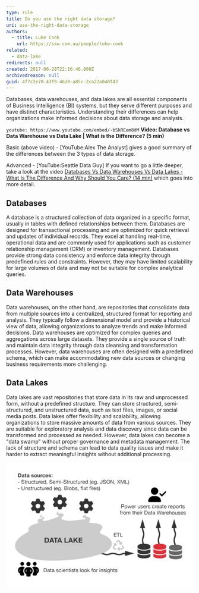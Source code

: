 ```yaml
---
type: rule
title: Do you use the right data storage?
uri: use-the-right-data-storage
authors:
  - title: Luke Cook
    url: https://ssw.com.au/people/luke-cook
related:
  - data-lake
redirects: null
created: 2017-06-28T22:16:46.000Z
archivedreason: null
guid: 4f7c2e78-43f9-4638-a85c-2ca22a040f43
---
```

Databases, data warehouses, and data lakes are all essential components of Business Intelligence (BI) systems, but they serve different purposes and have distinct characteristics. Understanding their differences can help organizations make informed decisions about data storage and analysis.

<!--endintro-->

`youtube: https://www.youtube.com/embed/-bSkREem8dM`
**Video: Database vs Data Warehouse vs Data Lake | What is the Difference? (5 min)**

Basic (above video) - \[YouTube:Alex The Analyst] gives a good summary of the differences between the 3 types of data storage. 

Advanced - \[YouTube:Seattle Data Guy] If you want to go a little deeper, take a look at the video [Databases Vs Data Warehouses Vs Data Lakes - What Is The Difference And Why Should You Care? (14 min)](https://www.youtube.com/watch?v=FxpRL0m9BcA) which goes into more detail.

## Databases

A database is a structured collection of data organized in a specific format, usually in tables with defined relationships between them. Databases are designed for transactional processing and are optimized for quick retrieval and updates of individual records. They excel at handling real-time, operational data and are commonly used for applications such as customer relationship management (CRM) or inventory management. Databases provide strong data consistency and enforce data integrity through predefined rules and constraints. However, they may have limited scalability for large volumes of data and may not be suitable for complex analytical queries.

## Data Warehouses

Data warehouses, on the other hand, are repositories that consolidate data from multiple sources into a centralized, structured format for reporting and analysis. They typically follow a dimensional model and provide a historical view of data, allowing organizations to analyze trends and make informed decisions. Data warehouses are optimized for complex queries and aggregations across large datasets. They provide a single source of truth and maintain data integrity through data cleansing and transformation processes. However, data warehouses are often designed with a predefined schema, which can make accommodating new data sources or changing business requirements more challenging.

## Data Lakes

Data lakes are vast repositories that store data in its raw and unprocessed form, without a predefined structure. They can store structured, semi-structured, and unstructured data, such as text files, images, or social media posts. Data lakes offer flexibility and scalability, allowing organizations to store massive amounts of data from various sources. They are suitable for exploratory analysis and data discovery since data can be transformed and processed as needed. However, data lakes can become a "data swamp" without proper governance and metadata management. The lack of structure and schema can lead to data quality issues and make it harder to extract meaningful insights without additional processing.

![](data-lake-infographic.jpg)